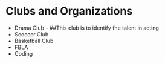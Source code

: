 # Clubs and Organizations

* Drama Club -
  ##This club is to identify fhe talent in acting
* Scoccer Club
* Basketball Club
* FBLA
* Coding

